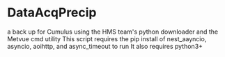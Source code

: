 # DataAcqPrecip
a back up for Cumulus using the HMS team's python downloader and the Metvue cmd utility
This script requires the pip install of nest_aayncio, asyncio, aoihttp, and async_timeout to run
It also requires python3+
